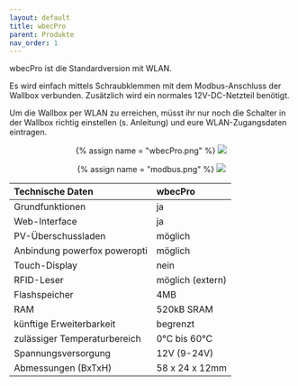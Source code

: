 ```yaml
---
layout: default
title: wbecPro
parent: Produkte
nav_order: 1
---
```


wbecPro ist die Standardversion mit WLAN.  

Es wird einfach mittels Schraubklemmen mit dem Modbus-Anschluss der Wallbox verbunden. Zusätzlich wird ein normales 12V-DC-Netzteil benötigt.

Um die Wallbox per WLAN zu erreichen, müsst ihr nur noch die Schalter in der Wallbox richtig einstellen (s. Anleitung) und eure WLAN-Zugangsdaten eintragen.

<center>
{% assign name = "wbecPro.png" %}
<a href="{{ site.url }}{{ site.imgUrl }}{{ name }}"><img src="{{ site.url }}{{ site.imgUrl }}{{ name }}" width="{{ site.imgSize }}"></a>  

{% assign name = "modbus.png" %}
<a href="{{ site.url }}{{ site.imgUrl }}{{ name }}"><img src="{{ site.url }}{{ site.imgUrl }}{{ name }}" width="{{ site.imgSize }}"></a>  
</center>  

|Technische Daten             |wbecPro          |
|:----------------------------|:----------------|
|Grundfunktionen              | ja              |
|Web-Interface                | ja              |
|PV-Überschussladen           | möglich         |
|Anbindung powerfox poweropti | möglich         |
|Touch-Display                | nein            |
|RFID-Leser                   | möglich (extern)|
|Flashspeicher                | 4MB             |
|RAM                          | 520kB SRAM      |
|künftige Erweiterbarkeit     | begrenzt        |
|zulässiger Temperaturbereich | 0°C bis 60°C    |
|Spannungsversorgung          | 12V (9-24V)     |
|Abmessungen (BxTxH)          | 58 x 24 x 12mm  |
